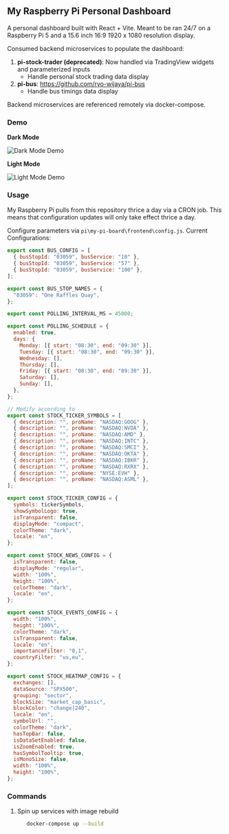 ## My Raspberry Pi Personal Dashboard

A personal dashboard built with React + Vite. Meant to be ran 24/7 on a Raspberry Pi 5 and a 15.6 inch 16:9 1920 x 1080 resolution display.

Consumed backend microservices to populate the dashboard:

1. **pi-stock-trader (deprecated)**: Now handled via TradingView widgets and parameterized inputs
   - Handle personal stock trading data display
2. **pi-bus**: https://github.com/ryo-wijaya/pi-bus
   - Handle bus timings data display

Backend microservices are referenced remotely via docker-compose.

### Demo

**Dark Mode**

![Dark Mode Demo](./static/dashboard-dark-gif.gif)

**Light Mode**

![Light Mode Demo](./static/dashboard-light-gif.gif)

### Usage

My Raspberry Pi pulls from this repository thrice a day via a CRON job. This means that configuration updates will only take effect thrice a day.

Configure parameters via `pi\my-pi-board\frontend\config.js`. Current Configurations:

```js
export const BUS_CONFIG = [
  { busStopId: "03059", busService: "10" },
  { busStopId: "03059", busService: "57" },
  { busStopId: "03059", busService: "100" },
];

export const BUS_STOP_NAMES = {
  "03059": "One Raffles Quay",
};

export const POLLING_INTERVAL_MS = 45000;

export const POLLING_SCHEDULE = {
  enabled: true,
  days: {
    Monday: [{ start: "08:30", end: "09:30" }],
    Tuesday: [{ start: "08:30", end: "09:30" }],
    Wednesday: [],
    Thursday: [],
    Friday: [{ start: "08:30", end: "09:30" }],
    Saturday: [],
    Sunday: [],
  },
};

// Modify according to
export const STOCK_TICKER_SYMBOLS = [
  { description: "", proName: "NASDAQ:GOOG" },
  { description: "", proName: "NASDAQ:NVDA" },
  { description: "", proName: "NASDAQ:AMD" },
  { description: "", proName: "NASDAQ:INTC" },
  { description: "", proName: "NASDAQ:SMCI" },
  { description: "", proName: "NASDAQ:OKTA" },
  { description: "", proName: "NASDAQ:IBKR" },
  { description: "", proName: "NASDAQ:RXRX" },
  { description: "", proName: "NYSE:EVH" },
  { description: "", proName: "NASDAQ:ASML" },
];

export const STOCK_TICKER_CONFIG = {
  symbols: tickerSymbols,
  showSymbolLogo: true,
  isTransparent: false,
  displayMode: "compact",
  colorTheme: "dark",
  locale: "en",
};

export const STOCK_NEWS_CONFIG = {
  isTransparent: false,
  displayMode: "regular",
  width: "100%",
  height: "100%",
  colorTheme: "dark",
  locale: "en",
};

export const STOCK_EVENTS_CONFIG = {
  width: "100%",
  height: "100%",
  colorTheme: "dark",
  isTransparent: false,
  locale: "en",
  importanceFilter: "0,1",
  countryFilter: "us,eu",
};

export const STOCK_HEATMAP_CONFIG = {
  exchanges: [],
  dataSource: "SPX500",
  grouping: "sector",
  blockSize: "market_cap_basic",
  blockColor: "change|240",
  locale: "en",
  symbolUrl: "",
  colorTheme: "dark",
  hasTopBar: false,
  isDataSetEnabled: false,
  isZoomEnabled: true,
  hasSymbolTooltip: true,
  isMonoSize: false,
  width: "100%",
  height: "100%",
};
```

### Commands

1. Spin up services with image rebuild
   ```bash
      docker-compose up --build
   ```
